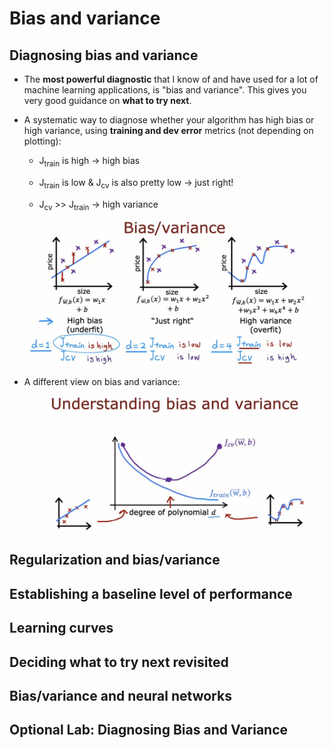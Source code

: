 # Bias and variance

## Diagnosing bias and variance

- The **most powerful diagnostic** that I know of and have used for a lot of machine learning applications, is "bias and variance". This gives you very good guidance on **what to try next**.

- A systematic way to diagnose whether your algorithm has high bias or high variance, using **training and dev error** metrics (not depending on plotting):

  - J<sub>train</sub> is high &rarr; high bias

  - J<sub>train</sub> is low & J<sub>cv</sub> is also pretty low &rarr; just right!

  - J<sub>cv</sub> >> J<sub>train</sub> &rarr; high variance

  ![alt text](resources/notes/01.png)

- A different view on bias and variance:

  ![alt text](resources/notes/02.png)

## Regularization and bias/variance

## Establishing a baseline level of performance

## Learning curves

## Deciding what to try next revisited

## Bias/variance and neural networks

## Optional Lab: Diagnosing Bias and Variance
